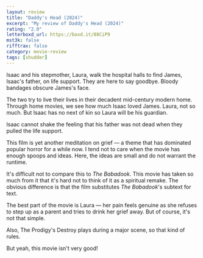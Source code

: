 ```yaml
---
layout: review
title: "Daddy's Head (2024)"
excerpt: "My review of Daddy's Head (2024)"
rating: "2.0"
letterboxd_url: https://boxd.it/88CiP9
mst3k: false
rifftrax: false
category: movie-review
tags: [shudder]
---
```


Isaac and his stepmother, Laura, walk the hospital halls to find James, Isaac's father, on life support. They are here to say goodbye. Bloody bandages obscure James's face.

The two try to live their lives in their decadent mid-century modern home. Through home movies, we see how much Isaac loved James. Laura, not so much. But Isaac has no next of kin so Laura will be his guardian.

Isaac cannot shake the feeling that his father was not dead when they pulled the life support.

This film is yet another meditation on grief — a theme that has dominated popular horror for a while now. I tend not to care when the movie has enough spoops and ideas. Here, the ideas are small and do not warrant the runtime.

It's difficult not to compare this to <i>The Babadook</i>. This movie has taken so much from it that it's hard not to think of it as a spiritual remake. The obvious difference is that the film substitutes <i>The Babadook</i>'s subtext for text.

The best part of the movie is Laura — her pain feels genuine as she refuses to step up as a parent and tries to drink her grief away. But of course, it's not that simple.

Also, The Prodigy's Destroy plays during a major scene, so that kind of rules.

But yeah, this movie isn't very good!

